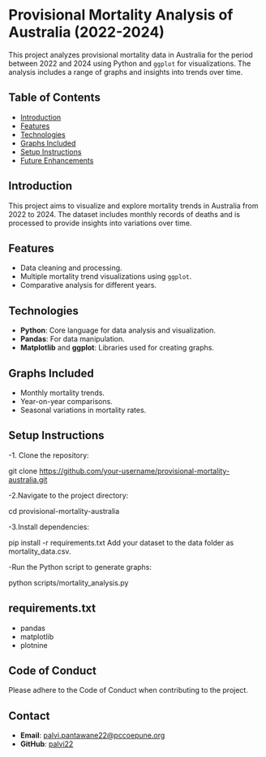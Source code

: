 # Provisional Mortality Analysis of Australia (2022-2024)

This project analyzes provisional mortality data in Australia for the period between
2022 and 2024 using Python and `ggplot` for visualizations. The analysis includes a 
range of graphs and insights into trends over time.

## Table of Contents
- [Introduction](#introduction)
- [Features](#features)
- [Technologies](#technologies)
- [Graphs Included](#graphs-included)
- [Setup Instructions](#setup-instructions)
- [Future Enhancements](#future-enhancements)

## Introduction
This project aims to visualize and explore mortality trends in Australia from 2022 
to 2024. The dataset includes monthly records of deaths and is processed to provide
insights into variations over time.

## Features
- Data cleaning and processing.
- Multiple mortality trend visualizations using `ggplot`.
- Comparative analysis for different years.
  
## Technologies
- **Python**: Core language for data analysis and visualization.
- **Pandas**: For data manipulation.
- **Matplotlib** and **ggplot**: Libraries used for creating graphs.

## Graphs Included
- Monthly mortality trends.
- Year-on-year comparisons.
- Seasonal variations in mortality rates.

## Setup Instructions

-1. Clone the repository:

   git clone https://github.com/your-username/provisional-mortality-australia.git

-2.Navigate to the project directory:

cd provisional-mortality-australia

-3.Install dependencies:

pip install -r requirements.txt
Add your dataset to the data folder as mortality_data.csv.

-Run the Python script to generate graphs:

python scripts/mortality_analysis.py

## requirements.txt

- pandas
- matplotlib
- plotnine


## Code of Conduct
Please adhere to the Code of Conduct when contributing to the project.

## Contact
- **Email**: [palvi.pantawane22@pccoepune.org](mailto:palvi.pantawane22@pccoepune.org)
- **GitHub**: [palvi22](https://github.com/palvi22)
